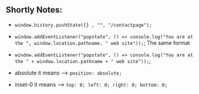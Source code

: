 
## Shortly Notes:
* `window.history.pushState({} , "", "/contactpage");`

* `window.addEventListener("popstate", () => console.log("You are at the ", window.location.pathname, " web site"));`;
The same format
* `window.addEventListener("popstate", () => console.log("You are at the " + window.location.pathname + " web site"));`;

* absolute it means --> `position: absolute;` 
* inset-0 it means  --> `top: 0; left: 0; right: 0; bottom: 0;`


